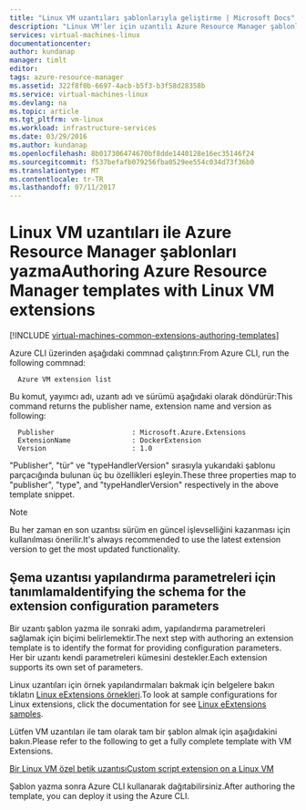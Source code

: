 ```yaml
---
title: "Linux VM uzantıları şablonlarıyla geliştirme | Microsoft Docs"
description: "Linux VM'ler için uzantılı Azure Resource Manager şablonları yazma hakkında bilgi edinin"
services: virtual-machines-linux
documentationcenter: 
author: kundanap
manager: timlt
editor: 
tags: azure-resource-manager
ms.assetid: 322f8f0b-6697-4acb-b5f3-b3f58d28358b
ms.service: virtual-machines-linux
ms.devlang: na
ms.topic: article
ms.tgt_pltfrm: vm-linux
ms.workload: infrastructure-services
ms.date: 03/29/2016
ms.author: kundanap
ms.openlocfilehash: 8b017306474670bf8dde1440128e16ec35146f24
ms.sourcegitcommit: f537befafb079256fba0529ee554c034d73f36b0
ms.translationtype: MT
ms.contentlocale: tr-TR
ms.lasthandoff: 07/11/2017
---
```

# <a name="authoring-azure-resource-manager-templates-with-linux-vm-extensions"></a><span data-ttu-id="c14c0-103">Linux VM uzantıları ile Azure Resource Manager şablonları yazma</span><span class="sxs-lookup"><span data-stu-id="c14c0-103">Authoring Azure Resource Manager templates with Linux VM extensions</span></span>
[!INCLUDE [virtual-machines-common-extensions-authoring-templates](../../../includes/virtual-machines-common-extensions-authoring-templates.md)]

<span data-ttu-id="c14c0-104">Azure CLI üzerinden aşağıdaki commnad çalıştırın:</span><span class="sxs-lookup"><span data-stu-id="c14c0-104">From Azure CLI, run the following commnad:</span></span>

      Azure VM extension list

<span data-ttu-id="c14c0-105">Bu komut, yayımcı adı, uzantı adı ve sürümü aşağıdaki olarak döndürür:</span><span class="sxs-lookup"><span data-stu-id="c14c0-105">This command returns the publisher name, extension name and version as following:</span></span>

      Publisher                   : Microsoft.Azure.Extensions  
      ExtensionName               : DockerExtension
      Version                     : 1.0

<span data-ttu-id="c14c0-106">"Publisher", "tür" ve "typeHandlerVersion" sırasıyla yukarıdaki şablonu parçacığında bulunan üç bu özellikleri eşleyin.</span><span class="sxs-lookup"><span data-stu-id="c14c0-106">These three properties map to "publisher", "type", and "typeHandlerVersion" respectively in the above template snippet.</span></span>

> [!NOTE]
> <span data-ttu-id="c14c0-107">Bu her zaman en son uzantısı sürüm en güncel işlevselliğini kazanması için kullanılması önerilir.</span><span class="sxs-lookup"><span data-stu-id="c14c0-107">It's always recommended to use the latest extension version to get the most updated functionality.</span></span>
> 
> 

## <a name="identifying-the-schema-for-the-extension-configuration-parameters"></a><span data-ttu-id="c14c0-108">Şema uzantısı yapılandırma parametreleri için tanımlama</span><span class="sxs-lookup"><span data-stu-id="c14c0-108">Identifying the schema for the extension configuration parameters</span></span>
<span data-ttu-id="c14c0-109">Bir uzantı şablon yazma ile sonraki adım, yapılandırma parametreleri sağlamak için biçimi belirlemektir.</span><span class="sxs-lookup"><span data-stu-id="c14c0-109">The next step with authoring an extension template is to identify the format for providing configuration parameters.</span></span> <span data-ttu-id="c14c0-110">Her bir uzantı kendi parametreleri kümesini destekler.</span><span class="sxs-lookup"><span data-stu-id="c14c0-110">Each extension supports its own set of parameters.</span></span>

<span data-ttu-id="c14c0-111">Linux uzantıları için örnek yapılandırmaları bakmak için belgelere bakın tıklatın [Linux eExtensions örnekleri](extensions-configuration-samples.md?toc=%2fazure%2fvirtual-machines%2flinux%2ftoc.json).</span><span class="sxs-lookup"><span data-stu-id="c14c0-111">To look at sample configurations for Linux extensions, click the documentation for see [Linux eExtensions samples](extensions-configuration-samples.md?toc=%2fazure%2fvirtual-machines%2flinux%2ftoc.json).</span></span>

<span data-ttu-id="c14c0-112">Lütfen VM uzantıları ile tam olarak tam bir şablon almak için aşağıdakini bakın.</span><span class="sxs-lookup"><span data-stu-id="c14c0-112">Please refer to the following to get a fully complete template with VM Extensions.</span></span>

[<span data-ttu-id="c14c0-113">Bir Linux VM özel betik uzantısı</span><span class="sxs-lookup"><span data-stu-id="c14c0-113">Custom script extension on a Linux VM</span></span>](https://github.com/Azure/azure-quickstart-templates/blob/b1908e74259da56a92800cace97350af1f1fc32b/mongodb-on-ubuntu/azuredeploy.json/)

<span data-ttu-id="c14c0-114">Şablon yazma sonra Azure CLI kullanarak dağıtabilirsiniz.</span><span class="sxs-lookup"><span data-stu-id="c14c0-114">After authoring the template, you can deploy it using the Azure CLI.</span></span>

